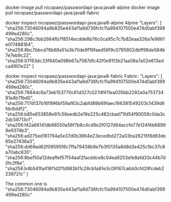 docker image pull nicopaez/passwordapi-java:java8-alpine
docker image pull nicopaez/passwordapi-java:java8-fabric


docker inspect nicopaez/passwordapi-java:java8-alpine
Alpine
    "Layers": [
        "sha256:73046094a9b835e443af1a9d736fcfc11a994107500e474d0abf399499ed280c",
        "sha256:298c3bb2664fb7f8514ecdde8b76c0ca95c7c7b82eaa326a7e9661e017488164",
        "sha256:8bc7bbcd76b68a51a3b70de9f19faed58f9c0795802dbff98de584b7e7eb9c22",
        "sha256:07f83dc33f640a098b67a7587dfc42f0e91f3b21aa08a7a02e613edca4901e22"
    ]


docker inspect nicopaez/passwordapi-java:java8-fabric
Fabric:
    "Layers": [
        "sha256:73046094a9b835e443af1a9d736fcfc11a994107500e474d0abf399499ed280c",
        "sha256:7884dc8a73eb153770c61d327c027df411ea035bb2292a0a75373481a4b7fbd0",
        "sha256:717d137b16f996bf59af63c2abfd89b69faec166381549203c1439d6fdc6ddf2",
        "sha256:b85e653858e97c56eedb2e19e225c482cbad71fd54f90059c0da3c2dc58713cf",
        "sha256:f42a66141db68550a56f7b8c4cd9e2f0127d94accfe77e124f4b68999e9374b3",
        "sha256:ad275ed181794a5e37d0b3964e23ecedbd272a03ba26215f8d83de65e27436a3",
        "sha256:dd69ad62f09595f6c7ffa79438b9e7b3f0135a8d8d3e425c1bc37c8a70abc635",
        "sha256:8bef50a12deaffef57f54aaf2facddce8c04ea9253efe8afd33c44b7d0fc2f8e",
        "sha256:b4b541fa416f1d2f1d983b11c28cb1a91e3c09167cabb0cfd29fcdeb2239721c"
    ]


The common one is
    "sha256:73046094a9b835e443af1a9d736fcfc11a994107500e474d0abf399499ed280c"

